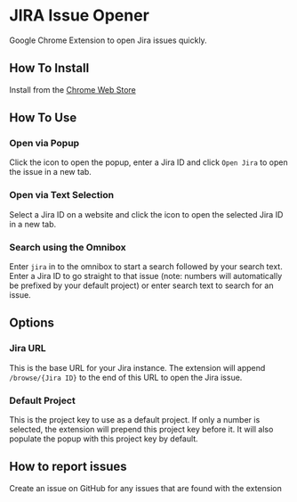 # JIRA Issue Opener

Google Chrome Extension to open Jira issues quickly.

## How To Install

Install from the [Chrome Web Store](https://chrome.google.com/webstore/detail/ehhagkldpoadapebieklfdnpcdldgakp)

## How To Use

### Open via Popup

Click the icon to open the popup, enter a Jira ID and click `Open Jira` to open the issue in a new tab.

### Open via Text Selection

Select a Jira ID on a website and click the icon to open the selected Jira ID in a new tab.

### Search using the Omnibox

Enter `jira` in to the omnibox to start a search followed by your search text. Enter a Jira ID to go straight to that issue (note: numbers will automatically be prefixed by your default project) or enter search text to search for an issue.

## Options

### Jira URL

This is the base URL for your Jira instance. The extension will append `/browse/{Jira ID}` to the end of this URL to open the Jira issue.

### Default Project

This is the project key to use as a default project. If only a number is selected, the extension will prepend this project key before it. It will also populate the popup with this project key by default.

## How to report issues

Create an issue on GitHub for any issues that are found with the extension